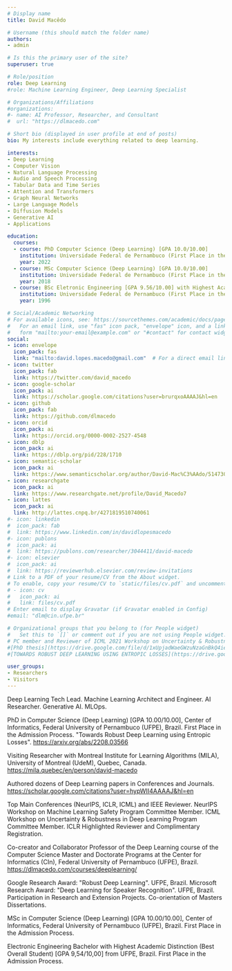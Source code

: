 ```yaml
---
# Display name
title: David Macêdo

# Username (this should match the folder name)
authors:
- admin

# Is this the primary user of the site?
superuser: true

# Role/position
role: Deep Learning
#role: Machine Learning Engineer, Deep Learning Specialist

# Organizations/Affiliations
#organizations:
#- name: AI Professor, Researcher, and Consultant
#  url: "https://dlmacedo.com"

# Short bio (displayed in user profile at end of posts)
bio: My interests include everything related to deep learning.

interests:
- Deep Learning
- Computer Vision
- Natural Language Processing
- Audio and Speech Processing
- Tabular Data and Time Series
- Attention and Transformers
- Graph Neural Networks
- Large Language Models
- Diffusion Models
- Generative AI
- Applications

education:
  courses:
  - course: PhD Computer Science (Deep Learning) [GPA 10.0/10.00]
    institution: Universidade Federal de Pernambuco (First Place in the Admission Process)
    year: 2022
  - course: MSc Computer Science (Deep Learning) [GPA 10.0/10.00]
    institution: Universidade Federal de Pernambuco (First Place in the Admission Process)
    year: 2018
  - course: BSc Eletronic Engineering [GPA 9.56/10.00] with Highest Academic Distinction (Best Overall Student)
    institution: Universidade Federal de Pernambuco (First Place in the Admission Process)
    year: 1996

# Social/Academic Networking
# For available icons, see: https://sourcethemes.com/academic/docs/page-builder/#icons
#   For an email link, use "fas" icon pack, "envelope" icon, and a link in the
#   form "mailto:your-email@example.com" or "#contact" for contact widget.
social:
- icon: envelope
  icon_pack: fas
  link: "mailto:david.lopes.macedo@gmail.com"  # For a direct email link, use "mailto:dlm@cin.ufpe.br".
- icon: twitter
  icon_pack: fab
  link: https://twitter.com/david_macedo
- icon: google-scholar
  icon_pack: ai
  link: https://scholar.google.com/citations?user=brurqxoAAAAJ&hl=en
- icon: github
  icon_pack: fab
  link: https://github.com/dlmacedo
- icon: orcid
  icon_pack: ai
  link: https://orcid.org/0000-0002-2527-4548
- icon: dblp
  icon_pack: ai
  link: https://dblp.org/pid/228/1710
- icon: semantic-scholar
  icon_pack: ai
  link: https://www.semanticscholar.org/author/David-Mac%C3%AAdo/51473026
- icon: researchgate
  icon_pack: ai
  link: https://www.researchgate.net/profile/David_Macedo7
- icon: lattes
  icon_pack: ai
  link: http://lattes.cnpq.br/4271819510740061
#- icon: linkedin
#  icon_pack: fab
#  link: https://www.linkedin.com/in/davidlopesmacedo
#- icon: publons
#  icon_pack: ai
#  link: https://publons.com/researcher/3044411/david-macedo
#- icon: elsevier
#  icon_pack: ai
#  link: https://reviewerhub.elsevier.com/review-invitations
# Link to a PDF of your resume/CV from the About widget.
# To enable, copy your resume/CV to `static/files/cv.pdf` and uncomment the lines below.
# - icon: cv
#   icon_pack: ai
#   link: files/cv.pdf
# Enter email to display Gravatar (if Gravatar enabled in Config)
#email: "dlm@cin.ufpe.br"

# Organizational groups that you belong to (for People widget)
#   Set this to `[]` or comment out if you are not using People widget.
# PC member and Reviewer of ICML 2021 Workshop on Uncertainty & Robustness in Deep Learning.
#[PhD thesis](https://drive.google.com/file/d/1xUpjadWaeGWzuNzaGnBkQ4ieNKkvmOZf/view?usp=sharing)
#[TOWARDS ROBUST DEEP LEARNING USING ENTROPIC LOSSES](https://drive.google.com/file/d/1dq1o7KqH_UEO5tt6YDx2Z2Hr8rVJkQzD/view?usp=sharing)

user_groups:
- Researchers
- Visitors
---
```


Deep Learning Tech Lead. Machine Learning Architect and Engineer. AI Researcher. Generative AI. MLOps.

PhD in Computer Science (Deep Learning) [GPA 10.00/10.00], Center of Informatics, Federal University of Pernambuco (UFPE), Brazil. First Place in the Admission Process. "Towards Robust Deep Learning using Entropic Losses".
https://arxiv.org/abs/2208.03566

Visiting Researcher with Montreal Institute for Learning Algorithms (MILA), University of Montreal (UdeM), Quebec, Canada.
https://mila.quebec/en/person/david-macedo

Authored dozens of Deep Learning papers in Conferences and Journals.
https://scholar.google.com/citations?user=hypWII4AAAAJ&hl=en

Top Main Conferences (NeurIPS, ICLR, ICML) and IEEE Reviewer. NeurIPS Workshop on Machine Learning Safety Program Committee Member. ICML Workshop on Uncertainty & Robustness in Deep Learning Program Committee Member. ICLR Highlighted Reviewer and Complimentary Registration.

Co-creator and Collaborator Professor of the Deep Learning course of the Computer Science Master and Doctorate Programs at the Center for Informatics (CIn), Federal University of Pernambuco (UFPE), Brazil. 
https://dlmacedo.com/courses/deeplearning/

Google Research Award: "Robust Deep Learning". UFPE, Brazil. Microsoft Research Award: "Deep Learning for Speaker Recognition". UFPE, Brazil. Participation in Research and Extension Projects. Co-orientation of Masters Dissertations.

MSc in Computer Science (Deep Learning) [GPA 10.00/10.00], Center of Informatics, Federal University of Pernambuco (UFPE), Brazil. First Place in the Admission Process.

Electronic Engineering Bachelor with Highest Academic Distinction (Best Overall Student) [GPA 9,54/10,00] from UFPE, Brazil. First Place in the Admission Process.
